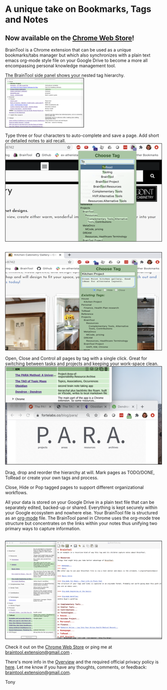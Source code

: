 # A unique take on Bookmarks, Tags and Notes

##  Now available on the [Chrome Web Store](https://chrome.google.com/webstore/detail/braintool/fialfmcgpibjgdoeodaondepigiiddio)!

BrainTool is a Chrome extension that can be used as a unique bookmarks/tabs manager but which also synchronizes with a plain text emacs org-mode style file on your Google Drive to become a more all encompassing personal knowledge management tool.

The BrainTool side panel shows your nested tag hierarchy. 
<br/>
<img src="/site/AppStoreCollatoral/SidePanel.png" style="border:solid; border-width:thin; width: 50%;">

Type three or four characters to auto-complete and save a page. Add short or detailed notes to aid recall.
<br/>
<img src="/site/AppStoreCollatoral/Autocomplete.png" style="border:solid; border-width:thin;">

<br/>
<img src="/site/AppStoreCollatoral/Notes Entry.png" style="border:solid; border-width:thin;">

Open, Close and Control all pages by tag with a single click. Great for switching between tasks and projects and keeping your work-space clean.
<br/>
<img src="/site/AppStoreCollatoral/EditButtons.png" style="border:solid; border-width:thin;">

Drag, drop and reorder the hierarchy at will. Mark pages as TODO/DONE, ToRead or create your own tags and process.

Close, Hide or Pop tagged pages to support different organizational workflows.

All your data is stored on your Google Drive in a plain text file that can be separately edited, backed-up or shared. Everything is kept securely within your Google ecosystem and nowhere else. Your BrainTool file is structured as an [org-mode](http://orgmode.org) file. The BrainTool panel in Chrome uses the org-mode tree structure but concentrates on the links within your notes thus unifying two primary ways to capture information.

<br/>
<img src="/site/AppStoreCollatoral/Emacs.png" style="border:solid; border-width:thin;">


Check it out on the [Chrome Web Store](https://chrome.google.com/webstore/detail/braintool/fialfmcgpibjgdoeodaondepigiiddio) or ping me at braintool.extension@gmail.com .

There's more info in the [Overview](http://braintool.org/overview) and the required official privacy policy is [here](./BrainToolPrivacyPolicy.pdf). Let me know if you have any thoughts, comments, or feedback: [braintool.extension@gmail.com](mailto:braintool.extension@gmail.com). 

Tony 
